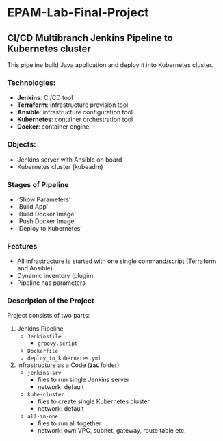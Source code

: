 # EPAM-Lab-Final-Project
## CI/CD Multibranch Jenkins Pipeline to Kubernetes cluster
This pipeline build Java application and deploy it into Kubernetes cluster.

### Technologies:
- **Jenkins**: CI/CD tool
- **Terraform**: infrastructure provision tool
- **Ansible**: infrastructure configuration tool
- **Kubernetes**: container orchestration tool
- **Docker**: container engine

### Objects:
- Jenkins server with Ansible on board
- Kubernetes cluster (kubeadm)

### Stages of Pipeline
- 'Show Parameters'
- 'Build App'
- 'Build Docker Image'
- 'Push Docker Image'
- 'Deploy to Kubernetes'

### Features
- All infrastructure is started with one single command/script (Terraform and Ansible)
- Dynamic inventory (plugin)
- Pipeline has parameters

### Description of the Project
Project consists of two parts:
1. Jenkins Pipeline
    - `Jenkinsfile`
        - `groovy.script`
    - `Dockerfile`
    - `deploy_to_kubernetes.yml`
2. Infrastructure as a Code (**`IaC`** folder)
    - `jenkins-srv`
        - files to run single Jenkins server
        - network: default
    - `kube-cluster`
        - files to create single Kubernetes cluster
        - network: default
    - `all-in-one`
        - files to run all together
        - network: own VPC, subnet, gateway, route table etc.
